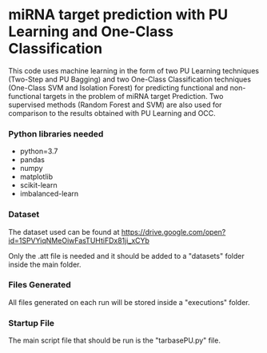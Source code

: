 # miRNA target prediction with PU Learning and One-Class Classification #

This code uses machine learning in the form of two PU Learning techniques (Two-Step and PU Bagging) and two One-Class Classification techniques (One-Class SVM and Isolation Forest) for predicting functional and non-functional targets in the problem of miRNA target Prediction. Two supervised methods (Random Forest and SVM) are also used for comparison to the results obtained with PU Learning and OCC.

### Python libraries needed ###
  - python=3.7
  - pandas
  - numpy
  - matplotlib
  - scikit-learn
  - imbalanced-learn
  
  ### Dataset ###
  The dataset used can be found at https://drive.google.com/open?id=1SPVYiqNMeOiwFasTUHtiFDx81ji_xCYb
  
  Only the .att file is needed and it should be added to a "datasets" folder inside the main folder.
  
  ### Files Generated ###
  All files generated on each run will be stored inside a "executions" folder.
  
  ### Startup File ###
  The main script file that should be run is the "tarbasePU.py" file.

